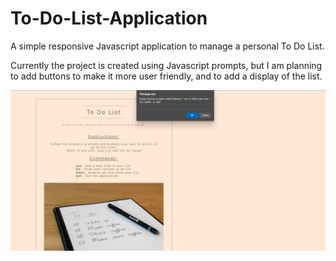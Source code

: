 # To-Do-List-Application
A simple responsive Javascript application to manage a personal To Do List.

Currently the project is created using Javascript prompts, but I am planning to add buttons to make it more user friendly, and to add a display of the list.

<img src="screenshot1.jpg">

